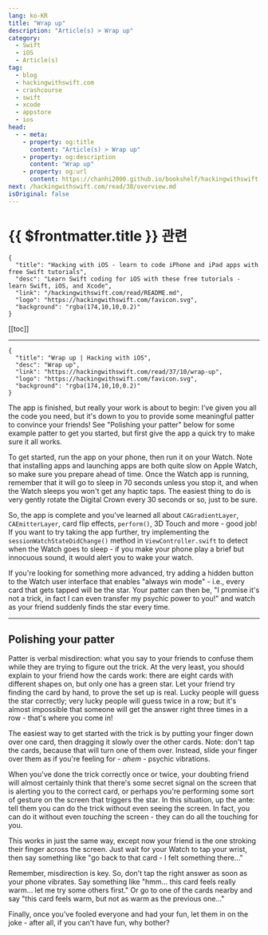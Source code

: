 ```yaml
---
lang: ko-KR
title: "Wrap up"
description: "Article(s) > Wrap up"
category:
  - Swift
  - iOS
  - Article(s)
tag: 
  - blog
  - hackingwithswift.com
  - crashcourse
  - swift
  - xcode
  - appstore
  - ios  
head:
  - - meta:
    - property: og:title
      content: "Article(s) > Wrap up"
    - property: og:description
      content: "Wrap up"
    - property: og:url
      content: https://chanhi2000.github.io/bookshelf/hackingwithswift.com/read/37/10-wrap-up.html
next: /hackingwithswift.com/read/38/overview.md
isOriginal: false
---
```


# {{ $frontmatter.title }} 관련

```component VPCard
{
  "title": "Hacking with iOS - learn to code iPhone and iPad apps with free Swift tutorials",
  "desc": "Learn Swift coding for iOS with these free tutorials - learn Swift, iOS, and Xcode",
  "link": "/hackingwithswift.com/read/README.md",
  "logo": "https://hackingwithswift.com/favicon.svg",
  "background": "rgba(174,10,10,0.2)"
}
```

[[toc]]

---

```component VPCard
{
  "title": "Wrap up | Hacking with iOS",
  "desc": "Wrap up",
  "link": "https://hackingwithswift.com/read/37/10/wrap-up",
  "logo": "https://hackingwithswift.com/favicon.svg",
  "background": "rgba(174,10,10,0.2)"
}
```

The app is finished, but really your work is about to begin: I've given you all the code you need, but it's down to you to provide some meaningful patter to convince your friends! See "Polishing your patter" below for some example patter to get you started, but first give the app a quick try to make sure it all works.

To get started, run the app on your phone, then run it on your Watch. Note that installing apps and launching apps are both quite slow on Apple Watch, so make sure you prepare ahead of time. Once the Watch app is running, remember that it will go to sleep in 70 seconds unless you stop it, and when the Watch sleeps you won't get any haptic taps. The easiest thing to do is very gently rotate the Digital Crown every 30 seconds or so, just to be sure.

So, the app is complete and you've learned all about `CAGradientLayer`, `CAEmitterLayer`, card flip effects, `perform()`, 3D Touch and more - good job! If you want to try taking the app further, try implementing the `sessionWatchStateDidChange()` method in <VPIcon icon="fa-brands fa-swift"/>`ViewController.swift` to detect when the Watch goes to sleep - if you make your phone play a brief but innocuous sound, it would alert you to wake your watch.

If you're looking for something more advanced, try adding a hidden button to the Watch user interface that enables "always win mode" - i.e., every card that gets tapped will be the star. Your patter can then be, "I promise it's not a trick, in fact I can even transfer my psychic power to you!" and watch as your friend suddenly finds the star every time.

---

## Polishing your patter

Patter is verbal misdirection: what you say to your friends to confuse them while they are trying to figure out the trick. At the very least, you should explain to your friend how the cards work: there are eight cards with different shapes on, but only one has a green star. Let your friend try finding the card by hand, to prove the set up is real. Lucky people will guess the star correctly; very lucky people will guess twice in a row; but it's almost impossible that someone will get the answer right three times in a row - that's where you come in!

The easiest way to get started with the trick is by putting your finger down over one card, then dragging it slowly over the other cards. Note: don't tap the cards, because that will turn one of them over. Instead, slide your finger over them as if you're feeling for - *ahem* - psychic vibrations.

When you've done the trick correctly once or twice, your doubting friend will almost certainly think that there's some secret signal on the screen that is alerting you to the correct card, or perhaps you're performing some sort of gesture on the screen that triggers the star. In this situation, up the ante: tell them you can do the trick without even seeing the screen. In fact, you can do it without even *touching* the screen - they can do all the touching for you.

This works in just the same way, except now your friend is the one stroking their finger across the screen. Just wait for your Watch to tap your wrist, then say something like "go back to that card - I felt something there..."

Remember, misdirection is key. So, don't tap the right answer as soon as your phone vibrates. Say something like "hmm... this card feels really warm... let me try some others first." Or go to one of the cards nearby and say "this card feels warm, but not as warm as the previous one..."

Finally, once you've fooled everyone and had your fun, let them in on the joke - after all, if you can't have fun, why bother?

